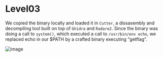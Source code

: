 # Level03

We copied the binary locally and loaded it in `Cutter`, a dissasembly and decompiling tool built on top of `Ghidra` and `Radare2`. Since the binary was doing a call to `system()`, which executed a call to `/usr/bin/env echo`, we replaced echo in our $PATH by a crafted binary executing "getflag".

![image](https://user-images.githubusercontent.com/29956389/90311148-5fe01c80-def8-11ea-8335-173e689e1c1d.png)
